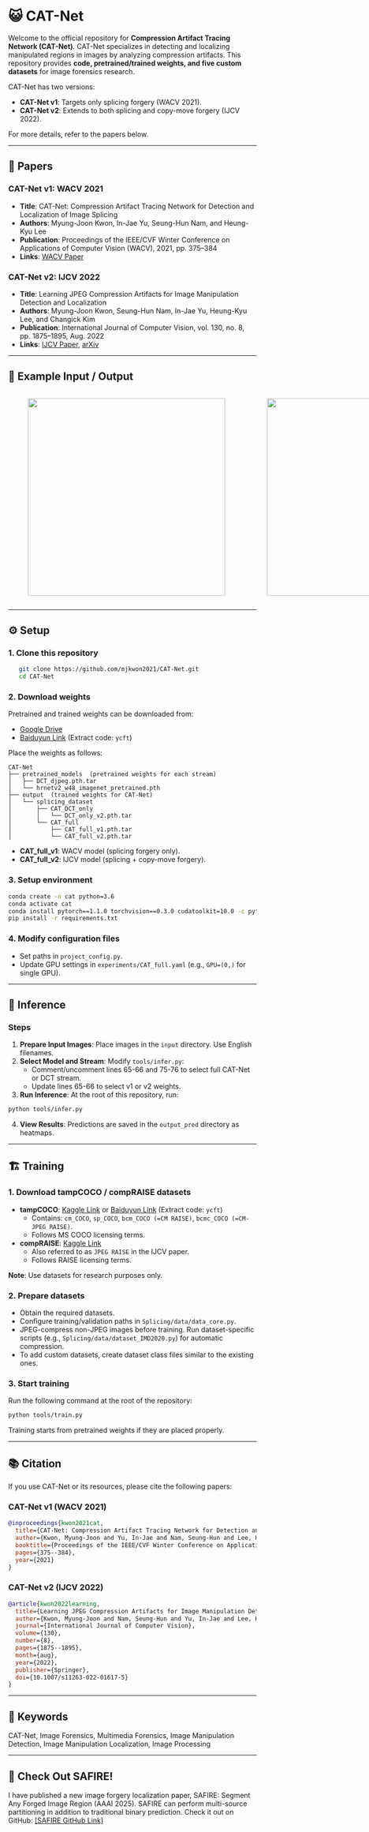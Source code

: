 # 😺 CAT-Net

Welcome to the official repository for **Compression Artifact Tracing Network (CAT-Net)**. CAT-Net specializes in detecting and localizing manipulated regions in images by analyzing compression artifacts. This repository provides **code, pretrained/trained weights, and five custom datasets** for image forensics research.

CAT-Net has two versions:
- **CAT-Net v1**: Targets only splicing forgery (WACV 2021).
- **CAT-Net v2**: Extends to both splicing and copy-move forgery (IJCV 2022).

For more details, refer to the papers below.

---

## 📄 Papers

### CAT-Net v1: WACV 2021
- **Title**: CAT-Net: Compression Artifact Tracing Network for Detection and Localization of Image Splicing  
- **Authors**: Myung-Joon Kwon, In-Jae Yu, Seung-Hun Nam, and Heung-Kyu Lee  
- **Publication**: Proceedings of the IEEE/CVF Winter Conference on Applications of Computer Vision (WACV), 2021, pp. 375–384  
- **Links**: [WACV Paper](https://openaccess.thecvf.com/content/WACV2021/html/Kwon_CAT-Net_Compression_Artifact_Tracing_Network_for_Detection_and_Localization_of_WACV_2021_paper.html)

### CAT-Net v2: IJCV 2022
- **Title**: Learning JPEG Compression Artifacts for Image Manipulation Detection and Localization  
- **Authors**: Myung-Joon Kwon, Seung-Hun Nam, In-Jae Yu, Heung-Kyu Lee, and Changick Kim  
- **Publication**: International Journal of Computer Vision, vol. 130, no. 8, pp. 1875–1895, Aug. 2022  
- **Links**: [IJCV Paper](https://link.springer.com/article/10.1007/s11263-022-01617-5), [arXiv](https://arxiv.org/abs/2108.12947)

---

## 🎨 Example Input / Output

<div style="display: flex; justify-content: space-between; gap: 5px;">
  <figure style="text-align: center; width: 400px;">
    <img src="https://github.com/mjkwon2021/CAT-Net/blob/main/github_images/example_input.jpg" width="400px">
  </figure>

  <figure style="text-align: center; width: 400px;">
    <img src="https://github.com/mjkwon2021/CAT-Net/blob/main/github_images/example_output_pred.png" width="400px">
  </figure>
</div>

---

## ⚙️ Setup

### 1. Clone this repository
```bash
   git clone https://github.com/mjkwon2021/CAT-Net.git
   cd CAT-Net
```

### 2. Download weights
Pretrained and trained weights can be downloaded from:
- [Google Drive](https://drive.google.com/drive/folders/1hBEfnFtGG6q_srBHVEmbF3fTq0IhP8jq?usp=sharing)
- [Baiduyun Link](https://pan.baidu.com/s/1hecZC0IZXdgh5WRbRoAytQ) (Extract code: `ycft`)

Place the weights as follows:
```
CAT-Net
├── pretrained_models  (pretrained weights for each stream)
│   ├── DCT_djpeg.pth.tar
│   └── hrnetv2_w48_imagenet_pretrained.pth
├── output  (trained weights for CAT-Net)
│   └── splicing_dataset
│       ├── CAT_DCT_only
│       │   └── DCT_only_v2.pth.tar
│       └── CAT_full
│           ├── CAT_full_v1.pth.tar
│           └── CAT_full_v2.pth.tar
```
- **CAT_full_v1**: WACV model (splicing forgery only).
- **CAT_full_v2**: IJCV model (splicing + copy-move forgery).

### 3. Setup environment
```bash
conda create -n cat python=3.6
conda activate cat
conda install pytorch==1.1.0 torchvision==0.3.0 cudatoolkit=10.0 -c pytorch
pip install -r requirements.txt
```

### 4. Modify configuration files
- Set paths in `project_config.py`.
- Update GPU settings in `experiments/CAT_full.yaml` (e.g., `GPU=(0,)` for single GPU).

---

## 🚀 Inference

### Steps
1. **Prepare Input Images**: Place images in the `input` directory. Use English filenames.
2. **Select Model and Stream**: Modify `tools/infer.py`:
   - Comment/uncomment lines 65-66 and 75-76 to select full CAT-Net or DCT stream.
   - Update lines 65-66 to select v1 or v2 weights.
3. **Run Inference**: At the root of this repository, run:
```bash
python tools/infer.py
```
4. **View Results**: Predictions are saved in the `output_pred` directory as heatmaps.

---

## 🏗️ Training

### 1. Download tampCOCO / compRAISE datasets
- **tampCOCO**: [Kaggle Link](https://www.kaggle.com/datasets/qsii24/tampcoco) or [Baiduyun Link](https://pan.baidu.com/s/1n9nN6cB0FGxsl6VH53CRwQ?pwd=ycft) (Extract code: `ycft`)
  - Contains: `cm_COCO`, `sp_COCO`, `bcm_COCO (=CM RAISE)`, `bcmc_COCO (=CM-JPEG RAISE)`.
  - Follows MS COCO licensing terms.
- **compRAISE**: [Kaggle Link](https://www.kaggle.com/datasets/qsii24/compraise)
  - Also referred to as `JPEG RAISE` in the IJCV paper.
  - Follows RAISE licensing terms.

**Note**: Use datasets for research purposes only.

### 2. Prepare datasets
- Obtain the required datasets.
- Configure training/validation paths in `Splicing/data/data_core.py`.
- JPEG-compress non-JPEG images before training. Run dataset-specific scripts (e.g., `Splicing/data/dataset_IMD2020.py`) for automatic compression.
- To add custom datasets, create dataset class files similar to the existing ones.

### 3. Start training
Run the following command at the root of the repository:
```bash
python tools/train.py
```
Training starts from pretrained weights if they are placed properly.

---

## 📚 Citation

If you use CAT-Net or its resources, please cite the following papers:

### CAT-Net v1 (WACV 2021)
```bibtex
@inproceedings{kwon2021cat,
  title={CAT-Net: Compression Artifact Tracing Network for Detection and Localization of Image Splicing},
  author={Kwon, Myung-Joon and Yu, In-Jae and Nam, Seung-Hun and Lee, Heung-Kyu},
  booktitle={Proceedings of the IEEE/CVF Winter Conference on Applications of Computer Vision},
  pages={375--384},
  year={2021}
}
```

### CAT-Net v2 (IJCV 2022)
```bibtex
@article{kwon2022learning,
  title={Learning JPEG Compression Artifacts for Image Manipulation Detection and Localization},
  author={Kwon, Myung-Joon and Nam, Seung-Hun and Yu, In-Jae and Lee, Heung-Kyu and Kim, Changick},
  journal={International Journal of Computer Vision},
  volume={130},
  number={8},
  pages={1875--1895},
  month={aug},
  year={2022},
  publisher={Springer},
  doi={10.1007/s11263-022-01617-5}
}
```

---

## 🔑 Keywords
CAT-Net, Image Forensics, Multimedia Forensics, Image Manipulation Detection, Image Manipulation Localization, Image Processing

---
## 💎 Check Out SAFIRE!
I have published a new image forgery localization paper, SAFIRE: Segment Any Forged Image Region (AAAI 2025). SAFIRE can perform multi-source partitioning in addition to traditional binary prediction. Check it out on GitHub: [[SAFIRE GitHub Link]](https://github.com/mjkwon2021/SAFIRE)

